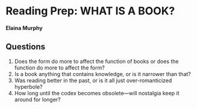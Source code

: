# Reading Prep: WHAT IS A BOOK?

#### Elaina Murphy

## Questions

1. Does the form do more to affect the function of books or does the function do more to affect the form?  
2. Is a book anything that contains knowledge, or is it narrower than that?
3. Was reading better in the past, or is it all just over-romanticized hyperbole?
4. How long until the codex becomes obsolete—will nostalgia keep it around for longer?
